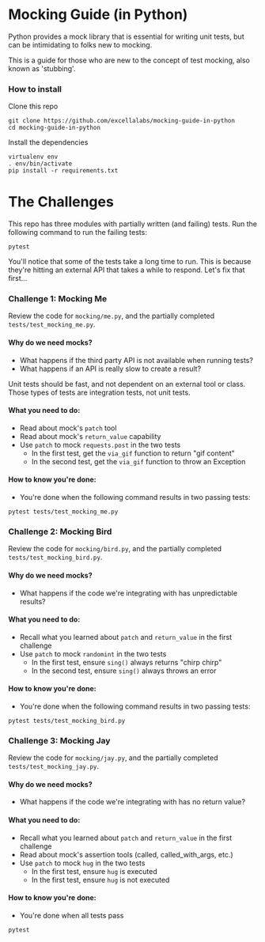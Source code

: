 # Mocking Guide (in Python)


Python provides a mock library that is essential for writing unit tests, but can be intimidating to folks new to mocking.

This is a guide for those who are new to the concept of test mocking, also known as 'stubbing'.

### How to install

Clone this repo

```shell
git clone https://github.com/excellalabs/mocking-guide-in-python
cd mocking-guide-in-python
```

Install the dependencies

```shell
virtualenv env
. env/bin/activate
pip install -r requirements.txt
```

# The Challenges

This repo has three modules with partially written (and failing) tests.  Run the following command to run the failing tests:

```shell
pytest
```

You'll notice that some of the tests take a long time to run.  This is because they're hitting an external API that takes a while to respond.  Let's fix that first...

### Challenge 1: Mocking Me

Review the code for `mocking/me.py`, and the partially completed `tests/test_mocking_me.py`.

#### Why do we need mocks?


 * What happens if the third party API is not available when running tests?
 * What happens if an API is really slow to create a result?

Unit tests should be fast, and not dependent on an external tool or class.  Those types of tests are integration tests, not unit tests.

#### What you need to do:

 * Read about mock's `patch` tool
 * Read about mock's `return_value` capability
 * Use `patch` to mock `requests.post` in the two tests
   * In the first test, get the `via_gif` function to return "gif content"
   * In the second test, get the `via_gif` function to throw an Exception

#### How to know you're done:

 * You're done when the following command results in two passing tests:

```shell
pytest tests/test_mocking_me.py
```

### Challenge 2: Mocking Bird

Review the code for `mocking/bird.py`, and the partially completed `tests/test_mocking_bird.py`.

#### Why do we need mocks?

 * What happens if the code we're integrating with has unpredictable results?

#### What you need to do:

 * Recall what you learned about `patch` and `return_value` in the first challenge
 * Use `patch` to mock `randomint` in the two tests
   * In the first test, ensure `sing()` always returns "chirp chirp"
   * In the second test, ensure `sing()` always throws an error

#### How to know you're done:

 * You're done when the following command results in two passing tests:

```shell
pytest tests/test_mocking_bird.py
```

### Challenge 3: Mocking Jay

Review the code for `mocking/jay.py`, and the partially completed `tests/test_mocking_jay.py`.

#### Why do we need mocks?

 * What happens if the code we're integrating with has no return value?

#### What you need to do:

 * Recall what you learned about `patch` and `return_value` in the first challenge
 * Read about mock's assertion tools (called, called_with_args, etc.)
 * Use `patch` to mock `hug` in the two tests
   * In the first test, ensure `hug` is executed
   * In the first test, ensure `hug` is not executed

#### How to know you're done:

 * You're done when all tests pass

```shell
pytest
```

